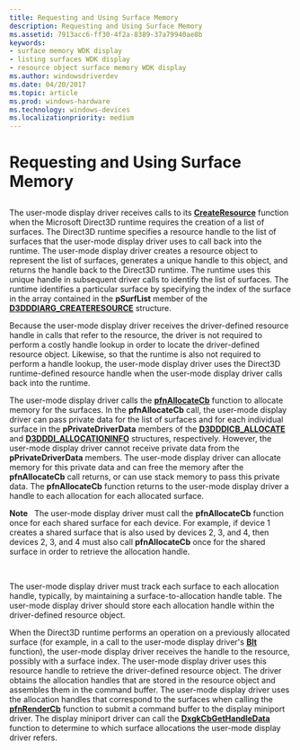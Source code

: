 ```yaml
---
title: Requesting and Using Surface Memory
description: Requesting and Using Surface Memory
ms.assetid: 7913acc6-ff30-4f2a-8389-37a79940ae8b
keywords:
- surface memory WDK display
- listing surfaces WDK display
- resource object surface memory WDK display
ms.author: windowsdriverdev
ms.date: 04/20/2017
ms.topic: article
ms.prod: windows-hardware
ms.technology: windows-devices
ms.localizationpriority: medium
---
```


# Requesting and Using Surface Memory


## <span id="ddk_requesting_and_using_surface_memory_gg"></span><span id="DDK_REQUESTING_AND_USING_SURFACE_MEMORY_GG"></span>


The user-mode display driver receives calls to its [**CreateResource**](https://msdn.microsoft.com/library/windows/hardware/ff540688) function when the Microsoft Direct3D runtime requires the creation of a list of surfaces. The Direct3D runtime specifies a resource handle to the list of surfaces that the user-mode display driver uses to call back into the runtime. The user-mode display driver creates a resource object to represent the list of surfaces, generates a unique handle to this object, and returns the handle back to the Direct3D runtime. The runtime uses this unique handle in subsequent driver calls to identify the list of surfaces. The runtime identifies a particular surface by specifying the index of the surface in the array contained in the **pSurfList** member of the [**D3DDDIARG\_CREATERESOURCE**](https://msdn.microsoft.com/library/windows/hardware/ff542963) structure.

Because the user-mode display driver receives the driver-defined resource handle in calls that refer to the resource, the driver is not required to perform a costly handle lookup in order to locate the driver-defined resource object. Likewise, so that the runtime is also not required to perform a handle lookup, the user-mode display driver uses the Direct3D runtime-defined resource handle when the user-mode display driver calls back into the runtime.

The user-mode display driver calls the [**pfnAllocateCb**](https://msdn.microsoft.com/library/windows/hardware/ff568893) function to allocate memory for the surfaces. In the **pfnAllocateCb** call, the user-mode display driver can pass private data for the list of surfaces and for each individual surface in the **pPrivateDriverData** members of the [**D3DDDICB\_ALLOCATE**](https://msdn.microsoft.com/library/windows/hardware/ff544137) and [**D3DDDI\_ALLOCATIONINFO**](https://msdn.microsoft.com/library/windows/hardware/ff544364) structures, respectively. However, the user-mode display driver cannot receive private data from the **pPrivateDriverData** members. The user-mode display driver can allocate memory for this private data and can free the memory after the **pfnAllocateCb** call returns, or can use stack memory to pass this private data. The **pfnAllocateCb** function returns to the user-mode display driver a handle to each allocation for each allocated surface.

**Note**   The user-mode display driver must call the **pfnAllocateCb** function once for each shared surface for each device. For example, if device 1 creates a shared surface that is also used by devices 2, 3, and 4, then devices 2, 3, and 4 must also call **pfnAllocateCb** once for the shared surface in order to retrieve the allocation handle.

 

The user-mode display driver must track each surface to each allocation handle, typically, by maintaining a surface-to-allocation handle table. The user-mode display driver should store each allocation handle within the driver-defined resource object.

When the Direct3D runtime performs an operation on a previously allocated surface (for example, in a call to the user-mode display driver's [**Blt**](https://msdn.microsoft.com/library/windows/hardware/ff538251) function), the user-mode display driver receives the handle to the resource, possibly with a surface index. The user-mode display driver uses this resource handle to retrieve the driver-defined resource object. The driver obtains the allocation handles that are stored in the resource object and assembles them in the command buffer. The user-mode display driver uses the allocation handles that correspond to the surfaces when calling the [**pfnRenderCb**](https://msdn.microsoft.com/library/windows/hardware/ff568923) function to submit a command buffer to the display miniport driver. The display miniport driver can call the [**DxgkCbGetHandleData**](https://msdn.microsoft.com/library/windows/hardware/ff559515) function to determine to which surface allocations the user-mode display driver refers.

 

 





